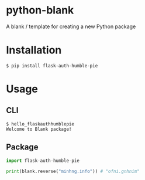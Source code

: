 # python-blank
A blank / template for creating a new Python package

# Installation

```
$ pip install flask-auth-humble-pie
```

# Usage

## CLI

```
$ hello_flaskauthhumblepie
Welcome to Blank package!
```

## Package

``` python
import flask-auth-humble-pie

print(blank.reverse("minhng.info")) # "ofni.gnhnim"
```

